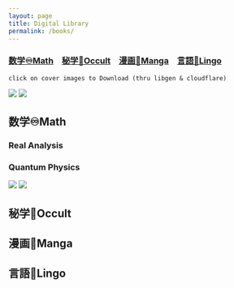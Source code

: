 ```yaml
---
layout: page
title: Digital Library
permalink: /books/
---
```


### [数学♾️Math](#Math)　[秘学🔮Occult](#Occult)　[漫画🎎Manga](#Manga)　[言語🦜Lingo](#Lingo)

`click on cover images to Download (thru libgen & cloudflare)`

[![](https://i.gr-assets.com/images/S/compressed.photo.goodreads.com/books/1339192336l/292079._SX98_.jpg)](https://cloudflare-ipfs.com/ipfs/bafykbzacediqi6w4w5ve6lgmfs4peujenjig2ifuijgwln3ofdrmsw4wxnfio?filename=Rudin%20Analysis.pdf)
![](https://i.gr-assets.com/images/S/compressed.photo.goodreads.com/books/1390170172l/18781405._SX98_.jpg)




## <span id=Math>数学♾️Math</span>

### Real Analysis

### Quantum Physics

[![](https://i.gr-assets.com/images/S/compressed.photo.goodreads.com/books/1531832677l/37953277._SX98_.jpg)](http://library.lol/main/EC6719B07318E926F6407AF83343AF02)
![](https://i.gr-assets.com/images/S/compressed.photo.goodreads.com/books/1390170172l/18781405._SX98_.jpg)


## <span id=Occult>秘学🔮Occult</span>

## <span id=Manga>漫画🎎Manga</span>

## <span id=Lingo>言語🦜Lingo</span>
